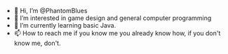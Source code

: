 - 👋 Hi, I’m @PhantomBlues
- 👀 I’m interested in game design and general computer programming
- 🌱 I’m currently learning basic Java.
- 📫 How to reach me if you know me you already know how, if you don't know me, don't.

<!---
PhantomBlues/PhantomBlues is a ✨ special ✨ repository because its `README.md` (this file) appears on your GitHub profile.
You can click the Preview link to take a look at your changes.
--->
